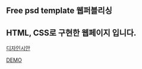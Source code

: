 ## Free psd template 웹퍼블리싱
## HTML, CSS로 구현한 웹페이지 입니다.

[디자인시안](https://symu.co/freebies/templates-4/afrodyta-psd-template/)

[DEMO](https://objective-hodgkin-6963c3.netlify.app/)





